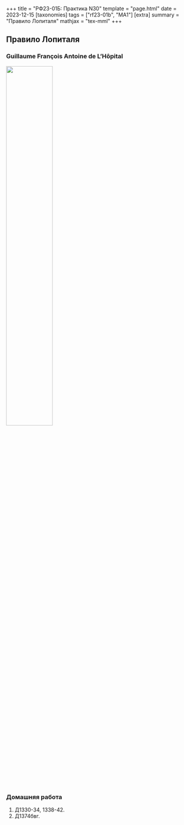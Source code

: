 +++
title = "РФ23-01Б: Практика N30"
template = "page.html"
date = 2023-12-15
[taxonomies]
tags = ["rf23-01b", "MA1"]
[extra]
summary = "Правило Лопиталя"
mathjax = "tex-mml"
+++

<!-- more -->
## Правило Лопиталя

### Guillaume Fran&ccedil;ois Antoine de&nbsp;L&rsquo;H&ocirc;pital

<img src="/lopital.jpg" width="50%">

### Домашняя работа

1. Д1330-34, 1338-42.
2. Д1374бвг.


